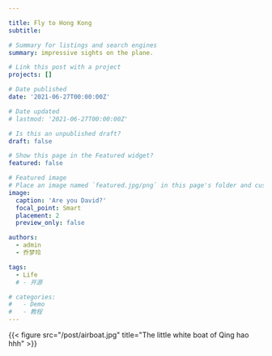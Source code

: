 ```yaml
---

title: Fly to Hong Kong
subtitle: 

# Summary for listings and search engines
summary: impressive sights on the plane.

# Link this post with a project
projects: []

# Date published
date: '2021-06-27T00:00:00Z'

# Date updated
# lastmod: '2021-06-27T00:00:00Z'

# Is this an unpublished draft?
draft: false

# Show this page in the Featured widget?
featured: false

# Featured image
# Place an image named `featured.jpg/png` in this page's folder and customize its options here.
image:
  caption: 'Are you David?'
  focal_point: Smart
  placement: 2
  preview_only: false

authors:
  - admin
  - 乔梦玲

tags:
  - Life
  # - 开源

# categories:
#   - Demo
#   - 教程
---
```


{{< figure src="/post/airboat.jpg" title="The little white boat of Qing hao hhh" >}}

<!-- 
## Overview

Are you David? -->


